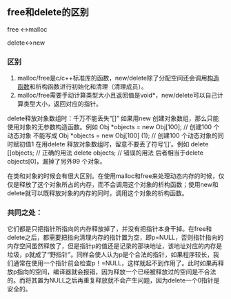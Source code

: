 ## free和delete的区别

free <->malloc

delete<->new

### 区别

1. malloc/free是c/c++标准库的函数，new/delete除了分配空间还会调用[构造函数](https://so.csdn.net/so/search?q=构造函数&spm=1001.2101.3001.7020)和析构函数进行初始化和清理（清理成员）。 
2. malloc/free需要手动计算类型大小且返回值是void*，new/delete可以自己计算类型大小，返回对应的指针。

delete释放对象数组时：千万不能丢失”[]” 
如果用new 创建对象数组，那么只能使用对象的无参数构造函数。例如 
Obj *objects = new Obj[100]; // 创建100 个动态对象 
不能写成 
Obj *objects = new Obj[100] (1); // 创建100 个动态对象的同时赋初值1 
在用delete 释放对象数组时，留意不要丢了符号‘[]’。例如 
delete []objects; // 正确的用法 
delete objects; // 错误的用法 
后者相当于delete objects[0]，漏掉了另外99 个对象。

在类和对象的时候会有很大区别。在使用malloc和free来处理动态内存的时候，仅仅是释放了这个对象所占的内存，而不会调用这个对象的析构函数；使用new和delete就可以既释放对象的内存的同时，调用这个对象的析构函数。

### 共同之处：

它们都是只把指针所指向的内存释放掉了，并没有把指针本身干掉。在free和delete之后，都需要把指向清理内存的指针置为空，即p=NULL，否则指针指向的内存空间虽然释放了，但是指针p的值还是记录的那块地址，该地址对应的内存是垃圾，p就成了“野指针”。同样会使人认为p是个合法的指针，如果程序较长，我们通常在使用一个指针前会检查p！=NULL，这样就起不到作用了。此时如果再释放p指向的空间，编译器就会报错，因为释放一个已经被释放过的空间是不合法的。而将其置为NULL之后再重复释放就不会产生问题，因为delete一个0指针是安全的。